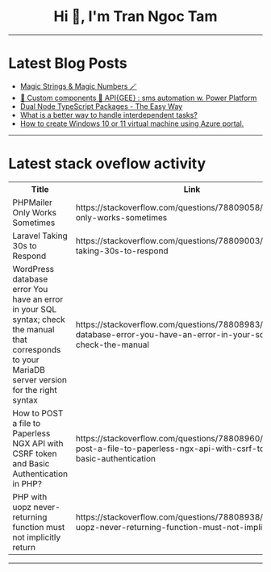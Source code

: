 <h1 align="center">Hi 👋, I'm Tran Ngoc Tam</h1>

---

# Latest Blog Posts 
<!-- BLOG-POST-LIST:START -->
- [Magic Strings &amp; Magic Numbers 🪄](https://dev.to/thibaultchatelain/magic-strings-magic-numbers-4fa4)
- [🧱 Custom components 💏 API{GEE} : sms automation w. Power Platform](https://dev.to/optnc/custom-components-apigee-sms-automation-w-power-platform-1mk7)
- [Dual Node TypeScript Packages - The Easy Way](https://dev.to/ragrag/dual-node-typescript-packages-the-easy-way-1ko4)
- [What is a better way to handle interdependent tasks?](https://dev.to/ananto30/what-is-a-better-way-to-handle-interdependent-tasks-l50)
- [How to create Windows 10 or 11 virtual machine using Azure portal.](https://dev.to/wedekaov/how-to-create-windows-10-or-11-virtual-machine-using-azure-portal-j06)
<!-- BLOG-POST-LIST:END -->

---

# Latest stack oveflow activity
<table>
  <tr><th>Title</th><th>Link</th></tr>
  <!-- STACKOVERFLOW:START --><tr><td>PHPMailer Only Works Sometimes</td><td>https://stackoverflow.com/questions/78809058/phpmailer-only-works-sometimes</td></tr><tr><td>Laravel Taking 30s to Respond</td><td>https://stackoverflow.com/questions/78809003/laravel-taking-30s-to-respond</td></tr><tr><td>WordPress database error You have an error in your SQL syntax; check the manual that corresponds to your MariaDB server version for the right syntax</td><td>https://stackoverflow.com/questions/78808983/wordpress-database-error-you-have-an-error-in-your-sql-syntax-check-the-manual</td></tr><tr><td>How to POST a file to Paperless NGX API with CSRF token and Basic Authentication in PHP?</td><td>https://stackoverflow.com/questions/78808960/how-to-post-a-file-to-paperless-ngx-api-with-csrf-token-and-basic-authentication</td></tr><tr><td>PHP with uopz never-returning function must not implicitly return</td><td>https://stackoverflow.com/questions/78808938/php-with-uopz-never-returning-function-must-not-implicitly-return</td></tr><!-- STACKOVERFLOW:END -->
</table>

---



